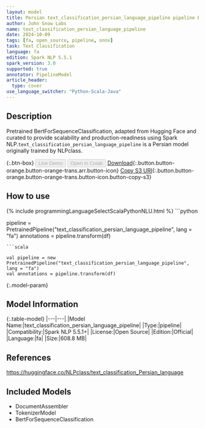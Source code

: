 ```yaml
---
layout: model
title: Persian text_classification_persian_language_pipeline pipeline BertForSequenceClassification from NLPclass
author: John Snow Labs
name: text_classification_persian_language_pipeline
date: 2024-10-09
tags: [fa, open_source, pipeline, onnx]
task: Text Classification
language: fa
edition: Spark NLP 5.5.1
spark_version: 3.0
supported: true
annotator: PipelineModel
article_header:
  type: cover
use_language_switcher: "Python-Scala-Java"
---
```


## Description

Pretrained BertForSequenceClassification, adapted from Hugging Face and curated to provide scalability and production-readiness using Spark NLP.`text_classification_persian_language_pipeline` is a Persian model originally trained by NLPclass.

{:.btn-box}
<button class="button button-orange" disabled>Live Demo</button>
<button class="button button-orange" disabled>Open in Colab</button>
[Download](https://s3.amazonaws.com/auxdata.johnsnowlabs.com/public/models/text_classification_persian_language_pipeline_fa_5.5.1_3.0_1728460382702.zip){:.button.button-orange.button-orange-trans.arr.button-icon}
[Copy S3 URI](s3://auxdata.johnsnowlabs.com/public/models/text_classification_persian_language_pipeline_fa_5.5.1_3.0_1728460382702.zip){:.button.button-orange.button-orange-trans.button-icon.button-copy-s3}

## How to use



<div class="tabs-box" markdown="1">
{% include programmingLanguageSelectScalaPythonNLU.html %}
```python

pipeline = PretrainedPipeline("text_classification_persian_language_pipeline", lang = "fa")
annotations =  pipeline.transform(df)   

```
```scala

val pipeline = new PretrainedPipeline("text_classification_persian_language_pipeline", lang = "fa")
val annotations = pipeline.transform(df)

```
</div>

{:.model-param}
## Model Information

{:.table-model}
|---|---|
|Model Name:|text_classification_persian_language_pipeline|
|Type:|pipeline|
|Compatibility:|Spark NLP 5.5.1+|
|License:|Open Source|
|Edition:|Official|
|Language:|fa|
|Size:|608.8 MB|

## References

https://huggingface.co/NLPclass/text_classification_Persian_language

## Included Models

- DocumentAssembler
- TokenizerModel
- BertForSequenceClassification